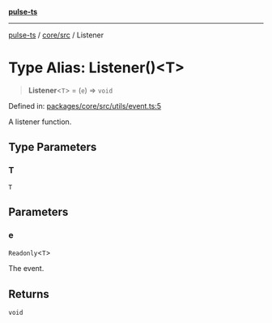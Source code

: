 [**pulse-ts**](../../../README.md)

***

[pulse-ts](../../../README.md) / [core/src](../README.md) / Listener

# Type Alias: Listener()\<T\>

> **Listener**\<`T`\> = (`e`) => `void`

Defined in: [packages/core/src/utils/event.ts:5](https://github.com/jlehett/pulse-ts/blob/4869ef2c4af7bf37d31e2edd2d6d1ba148133fb2/packages/core/src/utils/event.ts#L5)

A listener function.

## Type Parameters

### T

`T`

## Parameters

### e

`Readonly`\<`T`\>

The event.

## Returns

`void`
